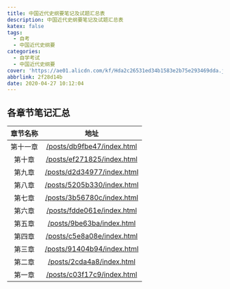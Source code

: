 ```yaml
---
title: 中国近代史纲要笔记及试题汇总表
description: 中国近代史纲要笔记及试题汇总表
katex: false
tags:
  - 自考
  - 中国近代史纲要
categories: 
  - 自学考试
  - 中国近代史纲要
cover: 'https://ae01.alicdn.com/kf/Hda2c26531ed34b1583e2b75e293469dda.jpg'
abbrlink: 2f28d14b
date: 2020-04-27 10:12:04
---
```


## 各章节笔记汇总

| 章节名称 |                           地址                           |
| :------: | :------------------------------------------------------: |
| 第十一章 | [/posts/db9fbe47/index.html](/posts/db9fbe47/index.html) |
|  第十章  | [/posts/ef271825/index.html](/posts/ef271825/index.html) |
|  第九章  | [/posts/d2d34977/index.html](/posts/d2d34977/index.html) |
|  第八章  | [/posts/5205b330/index.html](/posts/5205b330/index.html) |
|  第七章  | [/posts/3b56780c/index.html](/posts/3b56780c/index.html) |
|  第六章  | [/posts/fdde061e/index.html](/posts/fdde061e/index.html) |
|  第五章  |  [/posts/9be63ba/index.html](/posts/9be63ba/index.html)  |
|  第四章  | [/posts/c5e8a08e/index.html](/posts/c5e8a08e/index.html) |
|  第三章  | [/posts/91404b94/index.html](/posts/91404b94/index.html) |
|  第二章  |  [/posts/2cda4a8/index.html](/posts/2cda4a8/index.html)  |
|  第一章  | [/posts/c03f17c9/index.html](/posts/c03f17c9/index.html) |


